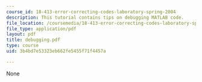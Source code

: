 ```yaml
---
course_id: 18-413-error-correcting-codes-laboratory-spring-2004
description: This tutorial contains tips on debugging MATLAB code.
file_location: /coursemedia/18-413-error-correcting-codes-laboratory-spring-2004/3b4bd7e53323eb662fe5455f71f4457a_debugging.pdf
file_type: application/pdf
layout: pdf
title: debugging.pdf
type: course
uid: 3b4bd7e53323eb662fe5455f71f4457a

---
```

None